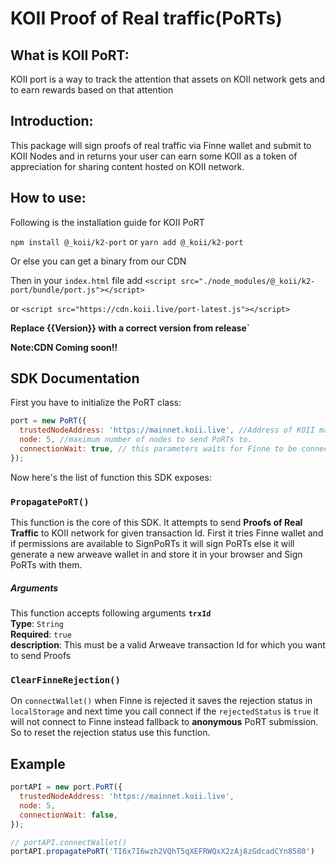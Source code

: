 # KOII Proof of Real traffic(PoRTs)
## What is KOII PoRT:
KOII port is a way to track the attention that assets on KOII network gets and to earn rewards based on that attention
## Introduction:

This package will sign proofs of real traffic via Finne wallet and submit to KOII Nodes and in returns your user can earn some KOII as a token of appreciation for sharing content hosted on KOII network.

## How to use:

Following is the installation guide for KOII PoRT

`npm install @_koii/k2-port`
or
`yarn add @_koii/k2-port`

Or else you can get a binary from our CDN

Then in your `index.html` file add
`<script src="./node_modules/@_koii/k2-port/bundle/port.js"></script>`

or 
`<script src="https://cdn.koii.live/port-latest.js"></script>`

**Replace {{Version}} with a correct version from release`**

**Note:CDN Coming soon!!**

## SDK Documentation

First you have to initialize the PoRT class:

```js
port = new PoRT({
  trustedNodeAddress: 'https://mainnet.koii.live', //Address of KOII mainnet
  node: 5, //maximum number of nodes to send PoRTs to.
  connectionWait: true, // this parameters waits for Finne to be connected
});
```

Now here's the list of function this SDK exposes:

<!-- ### **`ConnectWallet()`**
This function is optional. It attempts to connect to Finne wallet and get permissions to Sign PoRTs you can also use `koiiWallet.connect()` instead of this this function.

##### Arguments

This function accepts an optional options object which for now includes following options.

**`ignoreRejection`** <br />
**Type**: `Boolean` <br />
**description**: On `connectWallet()` when Finne is rejected it saves the rejection status in `localStorage` and next time you call connect if the `rejectedStatus` is `true` it will not connect instead fallback to **anonymous** PoRT submission. So provide this flag as `true` if you want to override this rejection status.
 <br /> -->
### **`PropagatePoRT()`** <br />
This function is the core of this SDK. It attempts to send **Proofs of Real Traffic** to KOII network for given transaction Id. First it tries Finne wallet and if permissions are available to SignPoRTs it will sign PoRTs else it will generate a new arweave wallet in and store it in your browser and Sign PoRTs with them.
 <br />
##### Arguments

This function accepts following arguments
**`trxId`** <br />
**Type**: `String` <br />
**Required**: `true` <br />
**description**: This must be a valid Arweave transaction Id for which you want to send Proofs

### **`ClearFinneRejection()`** <br />
On `connectWallet()` when Finne is rejected it saves the rejection status in `localStorage` and next time you call connect if the `rejectedStatus` is `true` it will not connect to Finne instead fallback to **anonymous** PoRT submission. So to reset the rejection status use this function.
 <br />
## Example

```js
portAPI = new port.PoRT({
  trustedNodeAddress: 'https://mainnet.koii.live',
  node: 5,
  connectionWait: false,
});

// portAPI.connectWallet()
portAPI.propagatePoRT('TI6x7I6wzh2VQhT5qXEFRWQxX2zAj8zGdcadCYn8580')
```
